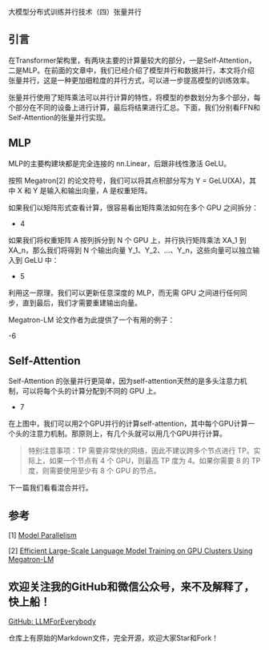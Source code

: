 大模型分布式训练并行技术（四）张量并行

## 引言

在Transformer架构里，有两块主要的计算量较大的部分，一是Self-Attention，二是MLP。在前面的文章中，我们已经介绍了模型并行和数据并行，本文将介绍张量并行，这是一种更加细粒度的并行方式，可以进一步提高模型的训练效率。

张量并行使用了矩阵乘法可以并行计算的特性，将模型的参数划分为多个部分，每个部分在不同的设备上进行计算，最后将结果进行汇总。下面，我们分别看FFN和Self-Attention的张量并行实现。

## MLP

MLP的主要构建块都是完全连接的 nn.Linear，后跟非线性激活 GeLU。

按照 Megatron[2] 的论文符号，我们可以将其点积部分写为 Y = GeLU(XA)，其中 X 和 Y 是输入和输出向量，A 是权重矩阵。

如果我们以矩阵形式查看计算，很容易看出矩阵乘法如何在多个 GPU 之间拆分：

- 4

如果我们将权重矩阵 A 按列拆分到 N 个 GPU 上，并行执行矩阵乘法 XA_1 到 XA_n，那么我们将得到 N 个输出向量 Y_1、Y_2、...、Y_n，这些向量可以独立输入到 GeLU 中：

- 5 

利用这一原理，我们可以更新任意深度的 MLP，而无需 GPU 之间进行任何同步，直到最后，我们才需要重建输出向量。

Megatron-LM 论文作者为此提供了一个有用的例子：

-6

## Self-Attention

Self-Attention 的张量并行更简单，因为self-attention天然的是多头注意力机制，可以将每个头的计算分配到不同的 GPU 上。

- 7 

在上图中，我们可以用2个GPU并行的计算self-attention，其中每个GPU计算一个头的注意力机制。那原则上，有几个头就可以用几个GPU并行计算。

> 特别注意事项：TP 需要非常快的网络，因此不建议跨多个节点进行 TP。实际上，如果一个节点有 4 个 GPU，则最高 TP 度为 4。如果你需要 8 的 TP 度，则需要使用至少有 8 个 GPU 的节点。

下一篇我们看看混合并行。

## 参考

<div id="refer-anchor-1"></div>

[1] [Model Parallelism](https://huggingface.co/docs/transformers/v4.15.0/en/parallelism)

[2] [Efficient Large-Scale Language Model Training on GPU Clusters Using Megatron-LM](https://arxiv.org/abs/2104.04473)



## 欢迎关注我的GitHub和微信公众号，来不及解释了，快上船！

[GitHub: LLMForEverybody](https://github.com/luhengshiwo/LLMForEverybody)

仓库上有原始的Markdown文件，完全开源，欢迎大家Star和Fork！